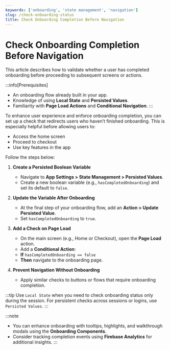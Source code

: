 ```yaml
---
keywords: ['onboarding', 'state management', 'navigation']
slug: /check-onboarding-status
title: Check Onboarding Completion Before Navigation
---
```


# Check Onboarding Completion Before Navigation

This article describes how to validate whether a user has completed onboarding before proceeding to subsequent screens or actions.

:::info[Prerequisites]
- An onboarding flow already built in your app.
- Knowledge of using **Local State** and **Persisted Values**.
- Familiarity with **Page Load Actions** and **Conditional Navigation**.
:::

To enhance user experience and enforce onboarding completion, you can set up a check that redirects users who haven’t finished onboarding. This is especially helpful before allowing users to:

   - Access the home screen
   - Proceed to checkout
   - Use key features in the app

Follow the steps below:

   1. **Create a Persisted Boolean Variable**
      - Navigate to **App Settings > State Management > Persisted Values**.
      - Create a new boolean variable (e.g., `hasCompletedOnboarding`) and set its default to `false`.

   2. **Update the Variable After Onboarding**
      - At the final step of your onboarding flow, add an **Action > Update Persisted Value**.
      - Set `hasCompletedOnboarding` to `true`.

   3. **Add a Check on Page Load**
      - On the main screen (e.g., Home or Checkout), open the **Page Load** action.
      - Add a **Conditional Action**:
      - **If** `hasCompletedOnboarding == false`
      - **Then** navigate to the onboarding page.

   4. **Prevent Navigation Without Onboarding**
      - Apply similar checks to buttons or flows that require onboarding completion.

   :::tip
   Use `Local State` when you need to check onboarding status only during the session. For persistent checks across sessions or logins, use `Persisted Values`.
   :::

:::note
- You can enhance onboarding with tooltips, highlights, and walkthrough modals using the **Onboarding Components**.
- Consider tracking completion events using **Firebase Analytics** for additional insights.
:::

